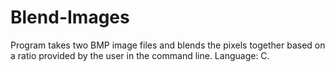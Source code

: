 # Blend-Images
Program takes two BMP image files and blends the pixels together based on a ratio provided by the user in the command line.  Language: C.
